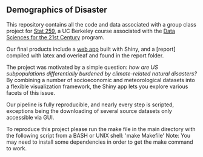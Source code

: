## Demographics of Disaster

This repository contains all the code and data associated with a group class project for [Stat 259](http://gastonsanchez.com/stat259), a UC Berkeley course associated with the [Data Sciences for the 21st Century](http://ds421.berkeley.edu) program.

Our final products include a [web app](https://matthewkling.shinyapps.io/demographics_of_disaster/) built with Shiny, and a [report] compiled with latex and 
overleaf and found in the report folder. 

The project was motivated by a simple question: *how are US subpopulations differentially burdened by climate-related natural disasters?* By combining a number of socioeconomic and meteorological datasets into a flexible visualization framework, the Shiny app lets you explore various facets of this issue.

Our pipeline is fully reproducible, and nearly every step is scripted, exceptions being the downloading of several source datasets only accessible via GUI.

To reproduce this project please run the make file in the main directory with the following script from a BASH or UNIX shell: 'make Makefile'
Note: You may need to install some dependencies in order to get the make command to work.  
